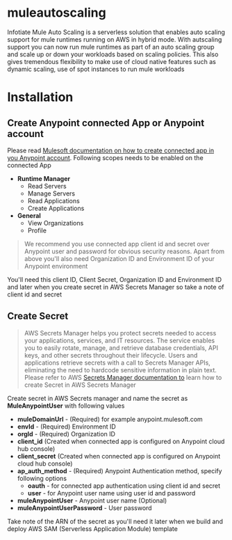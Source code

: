 # muleautoscaling
Infotiate Mule Auto Scaling is a serverless solution that enables auto scaling support for mule runtimes running on AWS in hybrid mode. With autscaling support you can now run mule runtimes as part of an auto scaling group and scale up or down your workloads based on scaling policies. This also gives tremendous flexibility to make use of cloud native features such as dynamic scaling, use of spot instances to run mule workloads 

# Installation

## Create Anypoint connected App or Anypoint account

Please read [Mulesoft documentation on how to create connected app in you Anypoint account](https://docs.mulesoft.com/access-management/connected-apps-overview). Following scopes needs to be enabled on the connected App 
- **Runtime Manager**
    - Read Servers
    - Manage Servers
    - Read Applications
    - Create Applications
- **General**
    - View Organizations
    - Profile

>We recommend you use connected app client id and secret over Anypoint user and password for obvious security reasons. Apart from above you'll also need Organization ID and Environment ID of your Anypoint environment

You'll need this client ID, Client Secret, Organization ID and Environment ID and  later when you create secret in AWS Secrets Manager so take a note of client id and secret

## Create Secret

> AWS Secrets Manager helps you protect secrets needed to access your applications, services, and IT resources. The service enables you to easily rotate, manage, and retrieve database credentials, API keys, and other secrets throughout their lifecycle. Users and applications retrieve secrets with a call to Secrets Manager APIs, eliminating the need to hardcode sensitive information in plain text. Please refer to AWS [Secrets Manager documentation to](https://aws.amazon.com/secrets-manager/) learn how to create Secret in AWS Secrets Manager

Create secret in AWS Secrets manager and name the secret as **MuleAnypointUser** with following values
- **muleDomainUrl** - (Required) for example anypoint.mulesoft.com 
- **envId** - (Required) Environment ID
- **orgId** - (Required) Organization ID
- **client_id** (Created when connected app is configured on Anypoint cloud hub console)
- **client_secret** (Created when connected app is configured on Anypoint cloud hub console)
- **ap_auth_method** - (Required) Anypoint Authentication method, specify following options
	- **oauth** - for connected app authentication using client id and secret
	- **user** - for Anypoint user name using user id and password
- **muleAnypointUser** - Anypoint user name (Optional)
- **muleAnypointUserPassword** - User password 

Take note of the ARN of the secret as you'll need it later when we build and deploy AWS SAM (Serverless Application Module) template
